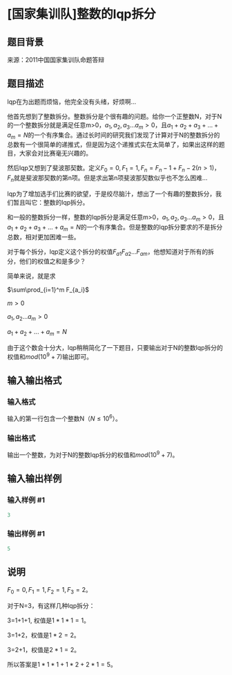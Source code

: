 # [国家集训队]整数的lqp拆分

## 题目背景

来源：2011中国国家集训队命题答辩

## 题目描述

lqp在为出题而烦恼，他完全没有头绪，好烦啊…

他首先想到了整数拆分。整数拆分是个很有趣的问题。给你一个正整数N，对于N的一个整数拆分就是满足任意m>0，$a_1 ,a_2 ,a_3…a_m>0$，且$a_1+a_2+a_3+…+a_m=N$的一个有序集合。通过长时间的研究我们发现了计算对于N的整数拆分的总数有一个很简单的递推式，但是因为这个递推式实在太简单了，如果出这样的题目，大家会对比赛毫无兴趣的。

然后lqp又想到了斐波那契数。定义$F_0=0,F_1=1,F_n=F_n-1+F_n-2 (n>1)$，$F_n$就是斐波那契数的第n项。但是求出第n项斐波那契数似乎也不怎么困难…

lqp为了增加选手们比赛的欲望，于是绞尽脑汁，想出了一个有趣的整数拆分，我们暂且叫它：整数的lqp拆分。

和一般的整数拆分一样，整数的lqp拆分是满足任意m>0，$a_1 ,a_2 ,a_3…a_m>0$，且$a_1+a_2+a_3+…+a_m=N$的一个有序集合。但是整数的lqp拆分要求的不是拆分总数，相对更加困难一些。

对于每个拆分，lqp定义这个拆分的权值$F_{a1}F_{a2}…F_{am}$，他想知道对于所有的拆分，他们的权值之和是多少？

简单来说，就是求

$\sum\prod_{i=1}^m F_{a_i}$

$m>0$

$a_1,a_2...a_m>0$

$a_1+a_2+...+a_m=N$

由于这个数会十分大，lqp稍稍简化了一下题目，只要输出对于N的整数lqp拆分的权值和$mod (10^9+7)$输出即可。

## 输入输出格式

### 输入格式

输入的第一行包含一个整数N（$N \le 10^6$）。

### 输出格式

输出一个整数，为对于N的整数lqp拆分的权值和$mod (10^9+7)$。

## 输入输出样例

### 输入样例 #1

```cpp
3
```


### 输出样例 #1

```cpp
5
```


## 说明

$F_0=0,F_1=1,F_2=1,F_3=2$。

对于N=3，有这样几种lqp拆分：

3=1+1+1, 权值是$1*1*1=1$。

3=1+2，权值是$1*2=2$。

3=2+1，权值是$2*1=2$。

所以答案是$1*1*1+1*2+2*1=5$。 

